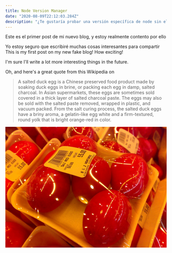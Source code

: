 ```yaml
---
title: Node Version Manager
date: "2020-08-09T22:12:03.284Z"
description: "¿Te gustaría probar una versión específica de node sin eliminar la versión que tienes instalada actualmente en tu entorno? Conoce en este post NVM"
---
```


Este es el primer post de mi nuevo blog, y estoy realmente contento por ello

Yo estoy seguro que escribiré muchas cosas interesantes para compartir
This is my first post on my new fake blog! How exciting!

I'm sure I'll write a lot more interesting things in the future.

Oh, and here's a great quote from this Wikipedia on

> A salted duck egg is a Chinese preserved food product made by soaking duck
> eggs in brine, or packing each egg in damp, salted charcoal. In Asian
> supermarkets, these eggs are sometimes sold covered in a thick layer of salted
> charcoal paste. The eggs may also be sold with the salted paste removed,
> wrapped in plastic, and vacuum packed. From the salt curing process, the
> salted duck eggs have a briny aroma, a gelatin-like egg white and a
> firm-textured, round yolk that is bright orange-red in color.

![Chinese Salty Egg](./salty_egg.jpg)
